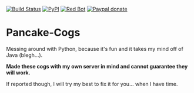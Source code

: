 [![Build Status](https://travis-ci.org/UltimatePancake/Pancake-Cogs.svg?branch=master)](https://travis-ci.org/UltimatePancake/Pancake-Cogs)
[![PyPI](https://img.shields.io/badge/Python-3.5-blue.svg)](https://www.python.org/downloads/) 
[![Red Bot](https://img.shields.io/badge/Discord-Red%20Bot-red.svg)](https://github.com/Twentysix26/Red-DiscordBot)
[![Paypal donate](https://img.shields.io/badge/paypal-donate-yellow.svg)](https://www.paypal.com/cgi-bin/webscr?cmd=_donations&business=pier%2egaetani%40gmail%2ecom&lc=GT&item_name=datultimatepancake&currency_code=USD&bn=PP%2dDonationsBF%3abtn_donate_LG%2egif%3aNonHosted)

# Pancake-Cogs
Messing around with Python, because it's fun and it takes my mind off of Java (blegh...).

**Made these cogs with my own server in mind and cannot guarantee they will work.**

If reported though, I will try my best to fix it for you... when I have time.
